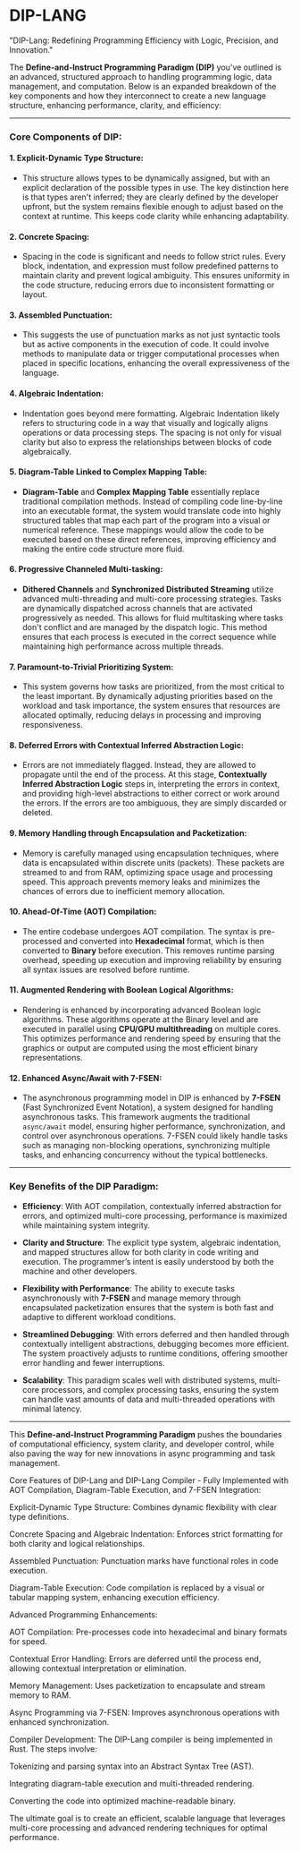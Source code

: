 # DIP-LANG

"DIP-Lang: Redefining Programming Efficiency with Logic, Precision, and Innovation."

The **Define-and-Instruct Programming Paradigm (DIP)** you've outlined is an advanced, structured approach to handling programming logic, data management, and computation. Below is an expanded breakdown of the key components and how they interconnect to create a new language structure, enhancing performance, clarity, and efficiency:

---

### **Core Components of DIP**:

#### 1. **Explicit-Dynamic Type Structure**:
   - This structure allows types to be dynamically assigned, but with an explicit declaration of the possible types in use. The key distinction here is that types aren't inferred; they are clearly defined by the developer upfront, but the system remains flexible enough to adjust based on the context at runtime. This keeps code clarity while enhancing adaptability.
   
#### 2. **Concrete Spacing**:
   - Spacing in the code is significant and needs to follow strict rules. Every block, indentation, and expression must follow predefined patterns to maintain clarity and prevent logical ambiguity. This ensures uniformity in the code structure, reducing errors due to inconsistent formatting or layout.

#### 3. **Assembled Punctuation**:
   - This suggests the use of punctuation marks as not just syntactic tools but as active components in the execution of code. It could involve methods to manipulate data or trigger computational processes when placed in specific locations, enhancing the overall expressiveness of the language.

#### 4. **Algebraic Indentation**:
   - Indentation goes beyond mere formatting. Algebraic Indentation likely refers to structuring code in a way that visually and logically aligns operations or data processing steps. The spacing is not only for visual clarity but also to express the relationships between blocks of code algebraically.

#### 5. **Diagram-Table Linked to Complex Mapping Table**:
   - **Diagram-Table** and **Complex Mapping Table** essentially replace traditional compilation methods. Instead of compiling code line-by-line into an executable format, the system would translate code into highly structured tables that map each part of the program into a visual or numerical reference. These mappings would allow the code to be executed based on these direct references, improving efficiency and making the entire code structure more fluid.
   
#### 6. **Progressive Channeled Multi-tasking**:
   - **Dithered Channels** and **Synchronized Distributed Streaming** utilize advanced multi-threading and multi-core processing strategies. Tasks are dynamically dispatched across channels that are activated progressively as needed. This allows for fluid multitasking where tasks don't conflict and are managed by the dispatch logic. This method ensures that each process is executed in the correct sequence while maintaining high performance across multiple threads.

#### 7. **Paramount-to-Trivial Prioritizing System**:
   - This system governs how tasks are prioritized, from the most critical to the least important. By dynamically adjusting priorities based on the workload and task importance, the system ensures that resources are allocated optimally, reducing delays in processing and improving responsiveness.

#### 8. **Deferred Errors with Contextual Inferred Abstraction Logic**:
   - Errors are not immediately flagged. Instead, they are allowed to propagate until the end of the process. At this stage, **Contextually Inferred Abstraction Logic** steps in, interpreting the errors in context, and providing high-level abstractions to either correct or work around the errors. If the errors are too ambiguous, they are simply discarded or deleted.
   
#### 9. **Memory Handling through Encapsulation and Packetization**:
   - Memory is carefully managed using encapsulation techniques, where data is encapsulated within discrete units (packets). These packets are streamed to and from RAM, optimizing space usage and processing speed. This approach prevents memory leaks and minimizes the chances of errors due to inefficient memory allocation.

#### 10. **Ahead-Of-Time (AOT) Compilation**:
   - The entire codebase undergoes AOT compilation. The syntax is pre-processed and converted into **Hexadecimal** format, which is then converted to **Binary** before execution. This removes runtime parsing overhead, speeding up execution and improving reliability by ensuring all syntax issues are resolved before runtime.

#### 11. **Augmented Rendering with Boolean Logical Algorithms**:
   - Rendering is enhanced by incorporating advanced Boolean logic algorithms. These algorithms operate at the Binary level and are executed in parallel using **CPU/GPU multithreading** on multiple cores. This optimizes performance and rendering speed by ensuring that the graphics or output are computed using the most efficient binary representations.

#### 12. **Enhanced Async/Await with 7-FSEN**:
   - The asynchronous programming model in DIP is enhanced by **7-FSEN** (Fast Synchronized Event Notation), a system designed for handling asynchronous tasks. This framework augments the traditional `async/await` model, ensuring higher performance, synchronization, and control over asynchronous operations. 7-FSEN could likely handle tasks such as managing non-blocking operations, synchronizing multiple tasks, and enhancing concurrency without the typical bottlenecks.

---

### **Key Benefits of the DIP Paradigm**:

- **Efficiency**: With AOT compilation, contextually inferred abstraction for errors, and optimized multi-core processing, performance is maximized while maintaining system integrity.
  
- **Clarity and Structure**: The explicit type system, algebraic indentation, and mapped structures allow for both clarity in code writing and execution. The programmer’s intent is easily understood by both the machine and other developers.

- **Flexibility with Performance**: The ability to execute tasks asynchronously with **7-FSEN** and manage memory through encapsulated packetization ensures that the system is both fast and adaptive to different workload conditions.

- **Streamlined Debugging**: With errors deferred and then handled through contextually intelligent abstractions, debugging becomes more efficient. The system proactively adjusts to runtime conditions, offering smoother error handling and fewer interruptions.

- **Scalability**: This paradigm scales well with distributed systems, multi-core processors, and complex processing tasks, ensuring the system can handle vast amounts of data and multi-threaded operations with minimal latency.

---

This **Define-and-Instruct Programming Paradigm** pushes the boundaries of computational efficiency, system clarity, and developer control, while also paving the way for new innovations in async programming and task management.

Core Features of DIP-Lang and DIP-Lang Compiler - Fully Implemented with AOT Compilation, Diagram-Table Execution, and 7-FSEN Integration:

Explicit-Dynamic Type Structure: Combines dynamic flexibility with clear type definitions.

Concrete Spacing and Algebraic Indentation: Enforces strict formatting for both clarity and logical relationships.

Assembled Punctuation: Punctuation marks have functional roles in code execution.

Diagram-Table Execution: Code compilation is replaced by a visual or tabular mapping system, enhancing execution efficiency.

Advanced Programming Enhancements:

AOT Compilation: Pre-processes code into hexadecimal and binary formats for speed.

Contextual Error Handling: Errors are deferred until the process end, allowing contextual interpretation or elimination.

Memory Management: Uses packetization to encapsulate and stream memory to RAM.

Async Programming via 7-FSEN: Improves asynchronous operations with enhanced synchronization.

Compiler Development: The DIP-Lang compiler is being implemented in Rust. The steps involve:

Tokenizing and parsing syntax into an Abstract Syntax Tree (AST).

Integrating diagram-table execution and multi-threaded rendering.

Converting the code into optimized machine-readable binary.

The ultimate goal is to create an efficient, scalable language that leverages multi-core processing and advanced rendering techniques for optimal performance.
